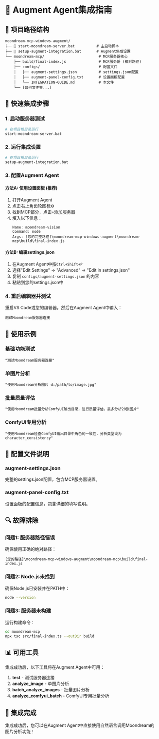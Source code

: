 # 🔗 Augment Agent集成指南

## 📁 项目路径结构

```
moondream-mcp-windows-augment/
├── 🚀 start-moondream-server.bat          # 主启动脚本
├── 🔧 setup-augment-integration.bat       # Augment集成设置
└── moondream-mcp/                         # MCP服务器核心
    ├── build/final-index.js               # MCP服务器 (相对路径)
    ├── configs/                           # 配置文件
    │   ├── augment-settings.json          # settings.json配置
    │   ├── augment-panel-config.txt       # 设置面板配置
    │   └── INTEGRATION-GUIDE.md           # 本文件
    └── [其他文件夹...]
```

## 🚀 快速集成步骤

### 1. 启动服务器测试
```bash
# 在项目根目录运行
start-moondream-server.bat
```

### 2. 运行集成设置
```bash
# 在项目根目录运行
setup-augment-integration.bat
```

### 3. 配置Augment Agent

#### 方法A: 使用设置面板 (推荐)
1. 打开Augment Agent
2. 点击右上角齿轮图标⚙️
3. 找到MCP部分，点击`+`添加服务器
4. 填入以下信息：
   ```
   Name: moondream-vision
   Command: node
   Args: [您的完整路径]\moondream-mcp-windows-augment\moondream-mcp\build\final-index.js
   ```

#### 方法B: 编辑settings.json
1. 在Augment Agent中按`Ctrl+Shift+P`
2. 选择"Edit Settings" → "Advanced" → "Edit in settings.json"
3. 复制 `configs/augment-settings.json` 的内容
4. 粘贴到您的settings.json中

### 4. 重启编辑器并测试
重启VS Code或您的编辑器，然后在Augment Agent中输入：
```
测试Moondream服务器连接
```

## 🎯 使用示例

### 基础功能测试
```
"测试Moondream服务器连接"
```

### 单图片分析
```
"使用Moondream分析图片 d:/path/to/image.jpg"
```

### 批量质量评估
```
"使用Moondream批量分析ComfyUI输出目录，进行质量评估，最多分析20张图片"
```

### ComfyUI专用分析
```
"使用Moondream检查ComfyUI输出目录中角色的一致性，分析类型设为character_consistency"
```

## 🔧 配置文件说明

### augment-settings.json
完整的settings.json配置，包含MCP服务器设置。

### augment-panel-config.txt
设置面板的配置信息，包含详细的填写说明。

## 🔍 故障排除

### 问题1: 服务器路径错误
确保使用正确的绝对路径：
```
[您的路径]\moondream-mcp-windows-augment\moondream-mcp\build\final-index.js
```

### 问题2: Node.js未找到
确保Node.js已安装并在PATH中：
```bash
node --version
```

### 问题3: 服务器未构建
运行构建命令：
```bash
cd moondream-mcp
npx tsc src/final-index.ts --outDir build
```

## 📊 可用工具

集成成功后，以下工具将在Augment Agent中可用：

1. **test** - 测试服务器连接
2. **analyze_image** - 单图片分析
3. **batch_analyze_images** - 批量图片分析
4. **analyze_comfyui_batch** - ComfyUI专用批量分析

## 🎉 集成完成

集成成功后，您可以在Augment Agent中直接使用自然语言调用Moondream的图片分析功能！
